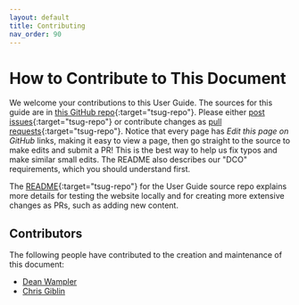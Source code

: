 ```yaml
---
layout: default
title: Contributing
nav_order: 90
---
```


# How to Contribute to This Document

We welcome your contributions to this User Guide. The sources for this guide are in [this GitHub repo](https://github.com/The-AI-Alliance/trust-safety-user-guide){:target="tsug-repo"}. Please either [post issues](https://github.com/The-AI-Alliance/trust-safety-user-guide/issues){:target="tsug-repo"} or contribute changes as [pull requests](https://github.com/The-AI-Alliance/trust-safety-user-guide/pulls){:target="tsug-repo"}. Notice that every page has _Edit this page on GitHub_ links, making it easy to view a page, then go straight to the source to make edits and submit a PR! This is the best way to help us fix typos and make similar small edits. The README also describes our "DCO" requirements, which you should understand first.

The [README](https://github.com/The-AI-Alliance/trust-safety-user-guide){:target="tsug-repo"} for the User Guide source repo explains more details for testing the website locally and for creating more extensive changes as PRs, such as adding new content.

## Contributors

The following people have contributed to the creation and maintenance of this document:

* [Dean Wampler](mailto:dwampler@thealliance.ai)
* [Chris Giblin](mailto:cgi@zurich.ibm.com)
